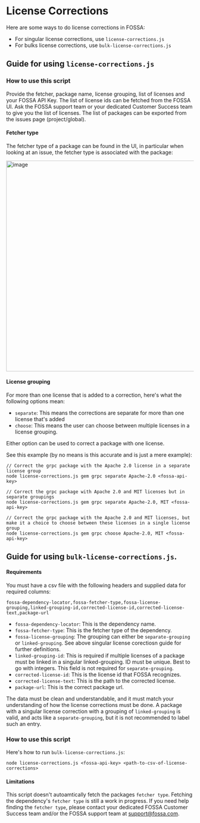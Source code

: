 # License Corrections

Here are some ways to do license corrections in FOSSA:

- For singular license corrections, use `license-corrections.js`
- For bulks license corrections, use `bulk-license-corrections.js`

## Guide for using `license-corrections.js`

### How to use this script

Provide the fetcher, package name, license grouping, list of licenses and your FOSSA API Key. The list of license ids can be fetched from the FOSSA UI. Ask the FOSSA support team or your dedicated Customer Success team to give you the list of licenses. The list of packages can be exported from the issues page (project/global).

#### Fetcher type

The fetcher type of a package can be found in the UI, in particular when looking at an issue, the fetcher type is associated with the package:

<img width="567" alt="image" src="https://github.com/fossas/fossa-license-corrections/assets/1427948/5f5a642f-a08c-498f-9a22-c1da75c4fa3e">

#### License grouping

For more than one license that is added to a correction, here's what the following options mean:

- `separate`: This means the corrections are separate for more than one license that's added
- `choose`: This means the user can choose between multiple licenses in a license grouping.

Either option can be used to correct a package with one license.

See this example (by no means is this accurate and is just a mere example):
```
// Correct the grpc package with the Apache 2.0 license in a separate license group
node license-corrections.js gem grpc separate Apache-2.0 <fossa-api-key>

// Correct the grpc package with Apache 2.0 and MIT licenses but in separate groupings
node license-corrections.js gem grpc separate Apache-2.0, MIT <fossa-api-key>

// Correct the grpc package with the Apache 2.0 and MIT licenses, but make it a choice to choose between these licenses in a single license group
node license-corrections.js gem grpc choose Apache-2.0, MIT <fossa-api-key>
```

## Guide for using `bulk-license-corrections.js`.

#### Requirements

You must have a csv file with the following headers and supplied data for required columns:

`fossa-dependency-locator,fossa-fetcher-type,fossa-license-grouping,linked-grouping-id,corrected-license-id,corrected-license-text,package-url`

- `fossa-dependency-locator`: This is the dependency name.
- `fossa-fetcher-type`: This is the fetcher type of the dependency.
- `fossa-license-grouping`: The grouping can either be `separate-grouping` or `linked-grouping`. See above singular license corectiosn guide for further definitions.
- `linked-grouping-id`: This is required if multiple licenses of a package must be linked in a singular linked-grouping. ID must be unique. Best to go with integers. This field is not required for `separate-grouping`.
- `corrected-license-id`: This is the license id that FOSSA recognizes.
- `corrected-license-text`: This is the path to the corrected license.
- `package-url`: This is the correct package url.

The data must be clean and understandable, and it must match your understanding of how the license corrections must be done. A package with a singular license correction with a grouping of `linked-grouping` is valid, and acts like a `separate-grouping`, but it is not recommended to label such an entry.

### How to use this script

Here's how to run `bulk-license-corrections.js`: 

```
node license-corrections.js <fossa-api-key> <path-to-csv-of-license-corrections>
```

#### Limitations

This script doesn't autoamtically fetch the packages `fetcher type`. Fetching the dependency's `fetcher type` is still a work in progress. If you need help finding the `fetcher type`, please contact your dedicated FOSSA Customer Success team and/or the FOSSA support team at support@fossa.com.
